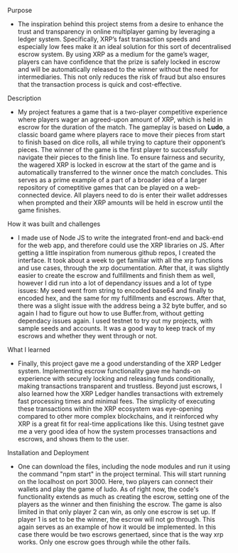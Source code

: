 Purpose

- The inspiration behind this project stems from a desire to enhance the trust and transparency in online multiplayer gaming by leveraging a ledger system.
Specifically, XRP’s fast transaction speeds and especially low fees make it an ideal solution for this sort of decentralised escrow system. By using XRP as a medium for the game’s wager,
players can have confidence that the prize is safely locked in escrow and will be automatically released to the winner without the need for intermediaries. This not only reduces the
risk of fraud but also ensures that the transaction process is quick and cost-effective.

Description

- My project features a game that is a two-player competitive experience where players wager an agreed-upon amount of XRP, which is held in escrow for the duration of the match. The gameplay is based on
**Ludo**, a classic board game where players race to move their pieces from start to finish based on dice rolls, all while trying to capture their opponent’s pieces. The winner of the
game is the first player to successfully navigate their pieces to the finish line. To ensure fairness and security, the wagered XRP is locked in escrow at the start of the game and is
automatically transferred to the winner once the match concludes. This serves as a prime example of a part of a broader idea of a larger repository of comeptitive games that can be played
on a web-connected device. All players need to do is enter their wallet addresses when prompted and their XRP amounts will be held in escrow until the game finishes.

How it was built and challenges

- I made use of Node JS to write the integrated front-end and back-end for the web app, and therefore could use the XRP libraries on JS. After getting a little inspiration from numerous github
repos, I created the interface. It took about a week to get familiar with all the xrp functions and use cases, through the xrp documentation. After that, it was slightly easier to create
the escrow and fulfillments and finish them as well, however I did run into a lot of dependancy issues and a lot of type issues: My seed went from string to encoded base64 and finally to
encoded hex, and the same for my fulfillments and escrows. After that, there was a slight issue with the address being a 32 byte buffer, and so again I had to figure out how to use Buffer.from,
without getting dependacy issues again. I used testnet to try out my projects, with sample seeds and accounts. It was a good way to keep track of my escrows and whether they went through or not.

What I learned

- Finally, this project gave me a good understanding of the XRP Ledger system. Implementing escrow functionality gave me hands-on experience with securely locking and releasing funds
conditionally, making transactions transparent and trustless. Beyond just escrows, I also learned how the XRP Ledger handles transactions with extremely fast processing times and minimal
fees. The simplicity of executing these transactions within the XRP ecosystem was eye-opening compared to other more complex blockchains, and it reinforced why XRP is a great fit for real-time
applications like this. Using testnet gave me a very good idea of how the system processes transactions and escrows, and shows them to the user.

Installation and Deployment

- One can download the files, including the node modules and run it using the command "npm start" in the project terminal. This will start running on the localhost on port 3000. Here, two
players can connect their wallets and play the game of ludo. As of right now, the code's functionality extends as much as creating the escrow, setting one of the players as the winner
and then finishing the escrow. The game is also limited in that only player 2 can win, as only one escrow is set up. If player 1 is set to be the winner, the escrow will not go through.
This again serves as an example of how it would be implemented. In this case there would be two escrows genertaed, since that is the way xrp works. Only one escrow goes through while the other
fails. 

